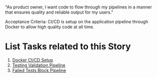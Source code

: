 "As product owner, I want code to flow through my pipelines in a manner that ensures quality and reliable output for my users."

Acceptance Criteria: CI/CD is setup on the application pipeline through Docker to allow high quality code at all time.

# List Tasks related to this Story
1. [Docker CI/CD Setup](./tasks/task_docker_ci_cd_setup.md)
2. [Testing Validation Pipeline](./tasks/task_testing_validation_pipeline.md)
3. [Failed Tests Block Pipeline](./tasks/task_failed_tests_block.md)